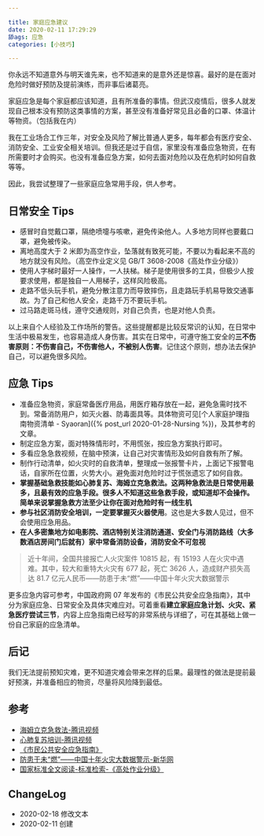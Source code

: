 ```yaml
---

title: 家庭应急建议
date: 2020-02-11 17:29:29
舔ags: 应急
categories: [小技巧]

---
```


你永远不知道意外与明天谁先来，也不知道来的是意外还是惊喜。最好的是在面对危险时做好预防及提前演练，而非事后诸葛亮。

<!--more-->

家庭应急是每个家庭都应该知道，且有所准备的事情。但武汉疫情后，很多人就发现自己根本没有预防这类事情的方案，甚至没有准备好常见且必备的口罩、体温计等物资。（包括我在内）

我在工业场合工作三年，对安全及风险了解比普通人更多，每年都会有医疗安全、消防安全、工业安全相关培训。但我还是过于自信，家里没有准备应急物资，在有所需要时才会购买。也没有准备应急方案，如何去面对危险以及在危机时如何自救等等。

因此，我尝试整理了一些家庭应急常用手段，供人参考。

## 日常安全 Tips

- 感冒时自觉戴口罩，隔绝喷嚏与咳嗽，避免传染他人。人多地方同样也要戴口罩，避免被传染。
- 离地高度大于 2 米即为高空作业，坠落就有致死可能，不要以为看起来不高的地方就没有风险。（高空作业定义见 GB/T 3608-2008《高处作业分级》）
- 使用人字梯时最好一人操作，一人扶梯。梯子是使用很多的工具，但极少人按要求使用，都是独自一人用梯子，这样风险极高。
- 走路不低头玩手机，避免分散注意力而导致摔伤，且走路玩手机易导致交通事故。为了自己和他人安全，走路千万不要玩手机。
- 过马路走斑马线，遵守交通规则，对自己负责，也是对他人负责。

以上来自个人经验及工作场所的警告。这些提醒都是比较反常识的认知，在日常中生活中极易发生，也容易造成人身伤害。其实在日常中，可遵守施工安全的**三不伤害原则：不伤害自己，不伤害他人，不被别人伤害**。记住这个原则，想办法去保护自己，可以避免很多风险。

## 应急 Tips

- 准备应急物资，家庭常备医疗用品，用医疗箱存放在一起，避免急需时找不到。常备消防用户，如灭火器、防毒面具等。具体物资可见[个人家庭护理指南物资清单 - Syaoran]({% post_url 2020-01-28-Nursing %})，及其参考的文章。
- 制定应急方案，面对特殊情形时，不用慌张，按应急方案执行即可。
- 多看应急急救视频，在脑中预演，让自己对灾害情形及如何自救有所了解。
- 制作行动清单，如火灾时的自救清单，整理成一张报警卡片，上面记下报警电话，自家所在位置，火势大小。避免面对危险时过于慌张遗忘了如何自救。
- **掌握基础急救技能如心肺复苏、海姆立克急救法。这两种急救法是日常使用最多，且最有效的应急手段。很多人不知道这些急救手段，或知道却不会操作。简单来说掌握急救方法至少让你在面对危险时有一线生机**
- **参与社区消防安全培训，一定要掌握灭火器使用**。这也是大多数人见过，但不会使用应急用品。
- **在人多密集地方如电影院、酒店特别关注消防通道、安全门与消防路线（大多数酒店房间门后就有）家中常备消防设备，消防安全不可忽视**

> 近十年间，全国共接报亡人火灾案件 10815 起，有 15193 人在火灾中遇难。其中，较大和重特大火灾有 677 起，死亡 3626 人，造成财产损失高达 81.7 亿元人民币——防患于未“燃”——中国十年火灾大数据警示

更多应急内容可参考，中国政府网 07 年发布的《市民公共安全应急指南》，其中分为家庭应急、日常安全及具体灾难应对。可着重看**建立家庭应急计划、火灾、紧急医疗尝试三节**，内容上应急指南已经写的非常系统与详细了，可在其基础上做一份自己家庭的应急清单。

## 后记

我们无法提前预知灾难，更不知道灾难会带来怎样的后果。最理性的做法是提前最好预演，并准备相应的物资，尽量将风险降到最低。

## 参考

- [海姆立克急救法-腾讯视频](https://v.qq.com/x/search/?q=%E6%B5%B7%E5%A7%86%E7%AB%8B%E5%85%8B%E6%80%A5%E6%95%91%E6%B3%95&stag=2&smartbox_ab=1073741824)
- [心肺复苏培训-腾讯视频](https://v.qq.com/x/search/?q=%E5%BF%83%E8%82%BA%E5%A4%8D%E8%8B%8F%E5%9F%B9%E8%AE%AD&stag=txt.playpage.vppdesc)
- [《市民公共安全应急指南》](http://www.gov.cn/ztzl/yjzn/index.htm)
- [防患于未“燃”——中国十年火灾大数据警示-新华网](http://www.xinhuanet.com/video/sjxw/2019-04/12/c_1210106721.htm)
- [国家标准全文阅读-标准检索-《高处作业分级》](http://openstd.samr.gov.cn/bzgk/gb/std_list?p.p1=0&p.p90=circulation_date&p.p91=desc&p.p2=GB/T%203608-2008)

## ChangeLog

- 2020-02-18 修改文本
- 2020-02-11 创建
